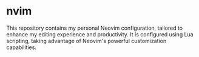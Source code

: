 # nvim
This repository contains my personal Neovim configuration, tailored to enhance my editing experience and productivity. It is configured using Lua scripting, taking advantage of Neovim's powerful customization capabilities.
